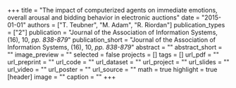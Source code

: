 +++
title = "The impact of computerized agents on immediate emotions, overall arousal and bidding behavior in electronic auctions"
date = "2015-01-01"
authors = ["T. Teubner", "M. Adam", "R. Riordan"]
publication_types = ["2"]
publication = "Journal of the Association of Information Systems, (16), 10, _pp. 838-879_"
publication_short = "Journal of the Association of Information Systems, (16), 10, _pp. 838-879_"
abstract = ""
abstract_short = ""
image_preview = ""
selected = false
projects = []
tags = []
url_pdf = ""
url_preprint = ""
url_code = ""
url_dataset = ""
url_project = ""
url_slides = ""
url_video = ""
url_poster = ""
url_source = ""
math = true
highlight = true
[header]
image = ""
caption = ""
+++

